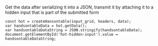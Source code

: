 Get the data after serializing it into a JSON, transmit it by attaching it to a hidden input that is part of the submitted form
````
const hot = createHansontable(input_grid, headers, data);
var handsontableData = hot.getData();
var handsontableDataString = JSON.stringify(handsontableData);
document.getElementById('hot-hidden-input').value = handsontableDataString;
````
